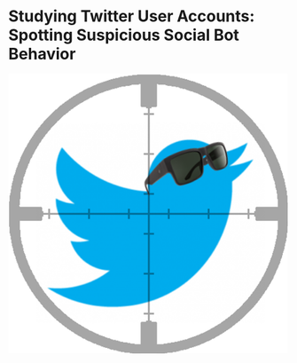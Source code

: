 <h1>Studying Twitter User Accounts:<br>
Spotting Suspicious Social Bot Behavior</h1>
<img src='spot_bot_icon.png'>
